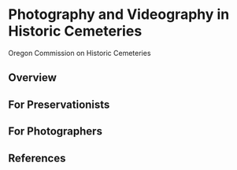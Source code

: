 # Photography and Videography in Historic Cemeteries
Oregon Commission on Historic Cemeteries  

## Overview

## For Preservationists

## For Photographers

## References

